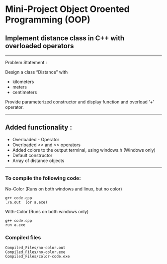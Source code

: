 <!-- Documentation to compile the following codes -->

# Mini-Project Object Oroented Programming (OOP)

## Implement distance class in C++ with overloaded operators


----------------------------------------------------------------

Problem Statement :


Design a class “Distance” with
- kilometers
- meters
- centimeters

Provide parameterized constructor and display function and overload ‘+’ operator.

----------------------------------------------------------------

Added functionality :
----------------------------------------------------------------
- Overloaded - Operator
- Overloaded << and >> operators
- Added colors to the output terminal, using windows.h (Windows only)
- Default constructor
- Array of distance objects
  
----------------------------------------------------------------

### To compile the following code:


No-Color (Runs on both windows and linux, but no color)
```
g++ code.cpp
./a.out  (or a.exe)
```
With-Color (Runs on both windows only)

```
g++ code.cpp
run a.exe
```

### Compiled files

```
Compiled_Files/no-color.out
Compiled_Files/no-color.exe
Compiled_Files/color-code.exe
```